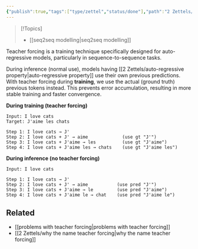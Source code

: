 ```yaml
---
{"publish":true,"tags":["type/zettel","status/done"],"path":"2 Zettels/teacher forcing.md","permalink":"/2-zettels/teacher-forcing/","PassFrontmatter":true}
---
```



> [!Topics]
> - [[seq2seq modelling\|seq2seq modelling]]

Teacher forcing is a training technique specifically designed for auto-regressive models, particularly in sequence-to-sequence tasks. 

During inference (normal use), models having [[2 Zettels/auto-regressive property\|auto-regressive property]] use their own previous predictions. With teacher forcing during **training**, we use the actual (ground truth) previous tokens instead. This prevents error accumulation, resulting in more stable training and faster convergence.

**During training (teacher forcing)**

```
Input: I love cats
Target: J'aime les chats

Step 1: I love cats → J' 
Step 2: I love cats + J' → aime             (use gt "J'")
Step 3: I love cats + J'aime → les          (use gt "J'aime")
Step 4: I love cats + J'aime les → chats    (use gt "J'aime les")
```

**During inference (no teacher forcing)**

```
Input: I love cats

Step 1: I love cats → J' 
Step 2: I love cats + J' → aime           (use pred "J'")
Step 3: I love cats + J'aime → le         (use pred "J'aime")
Step 4: I love cats + J'aime le → chat    (use pred "J'aime le")
```


## Related
- [[problems with teacher forcing\|problems with teacher forcing]]
- [[2 Zettels/why the name teacher forcing\|why the name teacher forcing]]